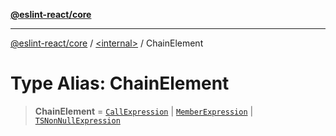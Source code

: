 [**@eslint-react/core**](../../README.md)

***

[@eslint-react/core](../../README.md) / [\<internal\>](../README.md) / ChainElement

# Type Alias: ChainElement

> **ChainElement** = [`CallExpression`](../interfaces/CallExpression.md) \| [`MemberExpression`](MemberExpression.md) \| [`TSNonNullExpression`](../interfaces/TSNonNullExpression.md)
